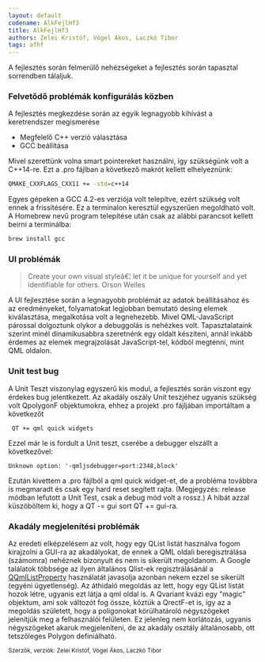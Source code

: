 ```yaml
---
layout: default
codename: AlkFejlHf3
title: AlkFejlHf3
authors: Zelei Kristóf, Vógel Ákos, Laczkó Tibor
tags: afhf
---
```


A fejlesztés során felmerülő nehézségeket a fejlesztés során tapasztal sorrendben tálaljuk.

### Felvetődő problémák konfigurálás közben
A fejlesztés megkezdése során az egyik legnagyobb kihívást a keretrendszer megismerése
  - Megfelelő C++ verzió választása  
  - GCC beállítása
  
 Mivel szerettünk volna smart pointereket használni, így szükségünk volt a C++14-re. Ezt a .pro fájlban a következő makrót kellett elhelyeznünk:
```sh
QMAKE_CXXFLAGS_CXX11 += -std=c++14
```
  Egyes gépeken a GCC 4.2-es verziója volt telepítve, ezért szükség volt ennek a frissítésére. Ez a terminalon keresztül egyszerűen megoldható volt. A Homebrew nevű program telepítése után csak az alábbi parancsot kellett beírni a terminálba:
 ```sh
 brew install gcc
```

### UI problémák
>Create your own visual styleâ€¦ let it be unique for yourself and yet identifiable for others.
Orson Welles

A UI fejlesztése során a legnagyobb problémát az adatok beállításához és az eredményeket, folyamatokat legjobban bemutató desing elemek kiválasztása, megalkotása volt a legnehezebb. Mivel QML-JavaScript párossal dolgoztunk olykor a debuggolás is nehézkes volt. Tapasztalataink szerint minél dinamikusabbra szeretnénk egy oldalt készíteni, annál inkább érdemes az elemek megrajzolását JavaScript-tel, kódból megtenni, mint QML oldalon. 

### Unit test bug
A Unit Teszt viszonylag egyszerű kis modul, a fejlesztés során viszont egy érdekes bug jelentkezett. Az akadály oszály Unit teszjéhez ugyanis szükség volt QpolygonF objektumokra, ehhez a projekt .pro fájljában importáltam a következőt 

     QT += qml quick widgets
Ezzel már le is fordult a Unit teszt, cserébe a debugger elszállt a következővel:

    Unknown option: '-qmljsdebugger=port:2348,block'
Ezután kivettem a .pro fájlból a qml quick widget-et, de a probléma továbbra is megmaradt és csak egy hard reset segített rajta. (Megjegyzés: release módban lefutott a Unit Test, csak a debug mód volt a rossz.)
A hibát azzal küszöböltem ki, hogy a QT -= gui sort QT += gui-ra.

### Akadály megjelenítési problémák
Az eredeti elképzelésem az volt, hogy egy QList<QPoligonF> listát használva fogom kirajzolni a GUI-ra az akadályokat, de ennek a QML oldali beregisztrálása (számomra) nehéznek bizonyult és nem is sikerült megoldanom. A Google találatok többsége az ilyen általános Qlist-ek regisztrálásánál a [QQmlListProperty](http://doc.qt.io/qt-5/qqmllistproperty.html) használatát javasolja azonban nekem ezzel se sikerült (egyéni ügyetlenség). Az áthidaló megoldás az lett, hogy egy QList<QVariant> listát hozok létre, ugyanis ezt látja a qml oldal is. A Qvariant kvázi egy "magic" objektum, ami sok változót fog össze, köztük a QrectF-et is, így az a megoldás született, hogy a poligonokat körülhatároló négyszögeket jelenítjük meg a felhasználói felületen. Ez jelenleg nem korlátozás, ugyanis négyszögeket akaruk megjeleníteni, de az akadály osztály általánosabb, ott tetszőleges Polygon definiálható.

<small>Szerzők, verziók: Zelei Kristóf, Vógel Ákos, Laczkó Tibor</small>